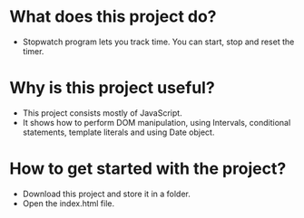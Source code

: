 # What does this project do?
- Stopwatch program lets you track time. You can start, stop and reset the timer.

# Why is this project useful?
- This project consists mostly of JavaScript.
- It shows how to perform DOM manipulation, using Intervals, conditional statements, template literals and using Date object.


# How to get started with the project?
- Download this project and store it in a folder.
- Open the index.html file.
